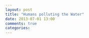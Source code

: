 ```yaml
---
layout: post
title: "Humans polluting the Water"
date: 2013-07-01 13:00
comments: true
categories: 
---
```

